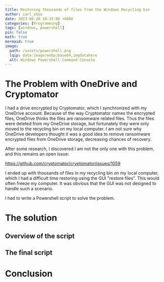 ```yaml
---
title: Restoring thousands of files from the Windows Recycling bin
author: carl_zhou
date: 2023-06-28 10:33:00 +0800
categories: [Programming]
tags: [windows, powershell]
pin: false
math: true
mermaid: true
image:
  path: /assets/powershell.png
  lqip: data:image/webp;base64,imgdatahere
  alt: Windows Powershell Command Console
---
```


# The Problem with OneDrive and Cryptomator

I had a drive encrypted by Cryptomator, which I synchronized with my OneDrive account. Because of the way Cryptomator names the encrypted files, OneDrive thinks the files are ransomware related files. Thus the files were deleted from my OneDrive storage, but fortunately they were only moved to the recycling bin on my local computer.
I am not sure why OneDrive developers thought it was a good idea to remove ransomware encrypted files from OneDrive storage, decreasing chances of recovery.

After some research, I discovered I am not the only one with this problem, and this remains an open issue:

<https://github.com/cryptomator/cryptomator/issues/1059>

I ended up with thousands of files in my recycling bin on my local computer, which I had a difficult time restoring using the GUI "restore files". This would often freeze my computer. It was obvious that the GUI was not designed to handle such a scenario.

I had to write a Powershell script to solve the problem.

# The solution

## Overview of the script



## The final script

# Conclusion
